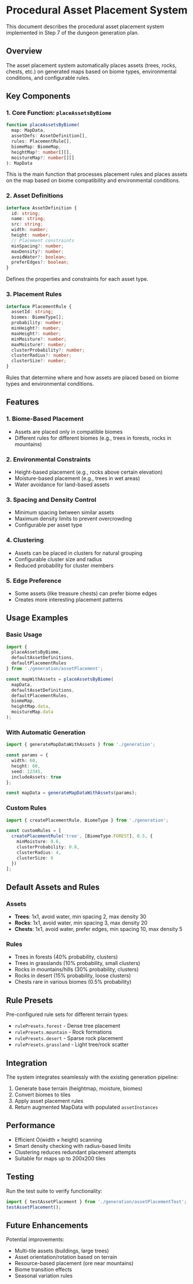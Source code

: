 # Procedural Asset Placement System

This document describes the procedural asset placement system implemented in Step 7 of the dungeon generation plan.

## Overview

The asset placement system automatically places assets (trees, rocks, chests, etc.) on generated maps based on biome types, environmental conditions, and configurable rules.

## Key Components

### 1. Core Function: `placeAssetsByBiome`

```typescript
function placeAssetsByBiome(
  map: MapData,
  assetDefs: AssetDefinition[],
  rules: PlacementRule[], 
  biomeMap: BiomeMap,
  heightMap?: number[][],
  moistureMap?: number[][]
): MapData
```

This is the main function that processes placement rules and places assets on the map based on biome compatibility and environmental conditions.

### 2. Asset Definitions

```typescript
interface AssetDefinition {
  id: string;
  name: string;
  src: string;
  width: number;
  height: number;
  // Placement constraints
  minSpacing?: number;
  maxDensity?: number;
  avoidWater?: boolean;
  preferEdges?: boolean;
}
```

Defines the properties and constraints for each asset type.

### 3. Placement Rules

```typescript
interface PlacementRule {
  assetId: string;
  biomes: BiomeType[];
  probability: number;
  minHeight?: number;
  maxHeight?: number;
  minMoisture?: number;
  maxMoisture?: number;
  clusterProbability?: number;
  clusterRadius?: number;
  clusterSize?: number;
}
```

Rules that determine where and how assets are placed based on biome types and environmental conditions.

## Features

### 1. Biome-Based Placement
- Assets are placed only in compatible biomes
- Different rules for different biomes (e.g., trees in forests, rocks in mountains)

### 2. Environmental Constraints
- Height-based placement (e.g., rocks above certain elevation)
- Moisture-based placement (e.g., trees in wet areas)
- Water avoidance for land-based assets

### 3. Spacing and Density Control
- Minimum spacing between similar assets
- Maximum density limits to prevent overcrowding
- Configurable per asset type

### 4. Clustering
- Assets can be placed in clusters for natural grouping
- Configurable cluster size and radius
- Reduced probability for cluster members

### 5. Edge Preference
- Some assets (like treasure chests) can prefer biome edges
- Creates more interesting placement patterns

## Usage Examples

### Basic Usage
```typescript
import { 
  placeAssetsByBiome, 
  defaultAssetDefinitions, 
  defaultPlacementRules 
} from './generation/assetPlacement';

const mapWithAssets = placeAssetsByBiome(
  mapData,
  defaultAssetDefinitions,
  defaultPlacementRules,
  biomeMap,
  heightMap.data,
  moistureMap.data
);
```

### With Automatic Generation
```typescript
import { generateMapDataWithAssets } from './generation';

const params = {
  width: 60,
  height: 60,
  seed: 12345,
  includeAssets: true
};

const mapData = generateMapDataWithAssets(params);
```

### Custom Rules
```typescript
import { createPlacementRule, BiomeType } from './generation';

const customRules = [
  createPlacementRule('tree', [BiomeType.FOREST], 0.5, {
    minMoisture: 0.6,
    clusterProbability: 0.8,
    clusterRadius: 4,
    clusterSize: 6
  })
];
```

## Default Assets and Rules

### Assets
- **Trees**: 1x1, avoid water, min spacing 2, max density 30
- **Rocks**: 1x1, avoid water, min spacing 3, max density 20  
- **Chests**: 1x1, avoid water, prefer edges, min spacing 10, max density 5

### Rules
- Trees in forests (40% probability, clusters)
- Trees in grasslands (10% probability, small clusters)
- Rocks in mountains/hills (30% probability, clusters)
- Rocks in desert (15% probability, loose clusters)
- Chests rare in various biomes (0.5% probability)

## Rule Presets

Pre-configured rule sets for different terrain types:

- `rulePresets.forest` - Dense tree placement
- `rulePresets.mountain` - Rock formations  
- `rulePresets.desert` - Sparse rock placement
- `rulePresets.grassland` - Light tree/rock scatter

## Integration

The system integrates seamlessly with the existing generation pipeline:

1. Generate base terrain (heightmap, moisture, biomes)
2. Convert biomes to tiles
3. Apply asset placement rules
4. Return augmented MapData with populated `assetInstances`

## Performance

- Efficient O(width × height) scanning
- Smart density checking with radius-based limits
- Clustering reduces redundant placement attempts
- Suitable for maps up to 200x200 tiles

## Testing

Run the test suite to verify functionality:

```typescript
import { testAssetPlacement } from './generation/assetPlacementTest';
testAssetPlacement();
```

## Future Enhancements

Potential improvements:
- Multi-tile assets (buildings, large trees)
- Asset orientation/rotation based on terrain
- Resource-based placement (ore near mountains)
- Biome transition effects
- Seasonal variation rules
